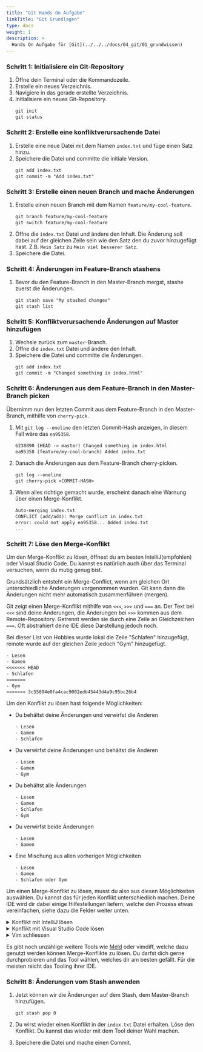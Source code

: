 ```yaml
---
title: "Git Hands On Aufgabe"
linkTitle: "Git Grundlagen"
type: docs
weight: 1
description: >
  Hands On Aufgabe für [Git](../../../docs/04_git/01_grundwissen)
---
```


### Schritt 1: Initialisiere ein Git-Repository

1. Öffne dein Terminal oder die Kommandozeile.
2. Erstelle ein neues Verzeichnis.
3. Navigiere in das gerade erstellte Verzeichnis.
4. Initialisiere ein neues Git-Repository.
   ```shell
   git init
   git status
   ```

### Schritt 2: Erstelle eine konfliktverursachende Datei

1. Erstelle eine neue Datei mit dem Namen `index.txt` und füge einen Satz hinzu.
2. Speichere die Datei und committe die initiale Version.
   ```shell
   git add index.txt
   git commit -m "Add index.txt"
   ```

### Schritt 3: Erstelle einen neuen Branch und mache Änderungen

1. Erstelle einen neuen Branch mit dem Namen `feature/my-cool-feature`.
   ```shell
   git branch feature/my-cool-feature
   git switch feature/my-cool-feature
   ```
2. Öffne die `index.txt` Datei und ändere den Inhalt. Die Änderung soll dabei auf der gleichen Zeile sein wie den Satz den du zuvor hinzugefügt hast. Z.B. `Mein Satz` zu `Mein viel besserer Satz`.
3. Speichere die Datei.

### Schritt 4: Änderungen im Feature-Branch stashens

1. Bevor du den Feature-Branch in den Master-Branch mergst, stashe zuerst die Änderungen.
   ```shell
   git stash save "My stashed changes"
   git stash list
   ```

### Schritt 5: Konfliktverursachende Änderungen auf Master hinzufügen

1. Wechsle zurück zum `master`-Branch.
2. Öffne die `index.txt` Datei und ändere den Inhalt.
3. Speichere die Datei und committe die Änderungen.
   ```
   git add index.txt
   git commit -m "Changed something in index.html"
   ```

### Schritt 6: Änderungen aus dem Feature-Branch in den Master-Branch picken

Übernimm nun den letzten Commit aus dem Feature-Branch in den Master-Branch, mithilfe von `cherry-pick`.

1. Mit `git log --oneline` den letzten Commit-Hash anzeigen, in diesem Fall wäre das `ea95358`.

   ```⏲ 38ms
   6238890 (HEAD -> master) Changed something in index.html
   ea95358 (feature/my-cool-branch) Added index.txt
   ```

2. Danach die Änderungen aus dem Feature-Branch cherry-picken.

   ```
   git log --oneline
   git cherry-pick <COMMIT-HASH>
   ```

3. Wenn alles richtige gemacht wurde, erscheint danach eine Warnung über einen Merge-Konflikt.
   ```
   Auto-merging index.txt
   CONFLICT (add/add): Merge conflict in index.txt
   error: could not apply ea95358... Added index.txt
   ...
   ```

### Schritt 7: Löse den Merge-Konflikt

Um den Merge-Konflikt zu lösen, öffnest du am besten IntelliJ(empfohlen) oder Visual Studio Code. Du kannst es natürlich auch über das Terminal versuchen, wenn du mutig genug bist.

Grundsätzlich entsteht ein Merge-Conflict, wenn am gleichen Ort unterschiedliche Änderungen vorgenommen wurden. Git kann dann die Änderungen nicht mehr automatisch zusammenführen (mergen).

Git zeigt einen Merge-Konflikt mithilfe von `<<<`, `>>>` und `===` an. Der Text bei `<<<` sind deine Änderungen, die Änderungen bei `>>>` kommen aus dem Remote-Repository. Getrennt werden sie durch eine Zeile an Gleichzeichen `===`. Oft abstrahiert deine IDE diese Darstellung jedoch noch.

Bei dieser List von Hobbies wurde lokal die Zeile "Schlafen" hinzugefügt, remote wurde auf der gleichen Zeile jedoch "Gym" hinzugefügt.

```
- Lesen
- Gamen
<<<<<<< HEAD
- Schlafen
=======
- Gym
>>>>>>> 3c55804e0fa4cac9002edb45443d4a9c95bc26b4
```

Um den Konflikt zu lösen hast folgende Möglichkeiten:

- Du behältst deine Änderungen und verwirfst die Anderen
  ```
  - Lesen
  - Gamen
  - Schlafen
  ```
- Du verwirfst deine Änderungen und behältst die Anderen
  ```
  - Lesen
  - Gamen
  - Gym
  ```
- Du behältst alle Änderungen
  ```
  - Lesen
  - Gamen
  - Schlafen
  - Gym
  ```
- Du verwirfst beide Änderungen
  ```
  - Lesen
  - Gamen
  ```
- Eine Mischung aus allen vorherigen Möglichkeiten
  ```
  - Lesen
  - Gamen
  - Schlafen oder Gym
  ```

Um einen Merge-Konflikt zu lösen, musst du also aus diesen Möglichkeiten auswählen. Du kannst das für jeden Konflikt unterschiedlich machen. Deine IDE wird dir dabei einige Hilfestellungen liefern, welche den Prozess etwas vereinfachen, siehe dazu die Felder weiter unten.

<details>
   <summary>Konflikt mit IntelliJ lösen</summary>
   <p>
      IntelliJ hat ein eingebautes UI um Merge Konflikte zu lösen. JetBrains stellt eine <a href="https://www.jetbrains.com/help/idea/resolve-conflicts.html">super Anleitung</a> zur Verfügung.
   </p>
</details>

<details>
   <summary>Konflikt mit Visual Studio Code lösen</summary>
   <p>
      Visual Studio Code hat sogar zwei verschiedene Arten, wie du Merge-Konflikte lösen kannst. Einen eher simpeln Ansatz, "Inline Editor" genannt, und einen der etwas mehr an IntelliJ erinnert, "3-Way Editor" genannt.
   </p>
   <p>
      Eine gute Anleitung zu beiden findest du <a href="https://monsterlessons-academy.com/posts/resolving-merge-conflicts-in-visual-studio-code-the-easy-way">hier</a>.
   </p>
</details>
   
<details>
<summary>Vim schliessen</summary>
Je nach Betriebssystem und Einstellungen, kann es sein das Git automatisch den Texteditor Vim öffnet. Das sieht dann etwa so aus wie im Bild unten.

Um den Editor wieder zu schliessen, kannst du die folgende Schritte verwenden:

1. `ESC` drücken
2. `:` drücken
3. `q!` eintippen
4. `ENTER` drücken
   ![](images/vim.png "Vim")

</details>

Es gibt noch unzählige weitere Tools wie [Meld](http://meldmerge.org/) oder vimdiff, welche dazu genutzt werden können Merge-Konflikte zu lösen. Du darfst dich gerne durchprobieren und das Tool wählen, welches dir am besten gefällt. Für die meisten reicht das Tooling ihrer IDE.

### Schritt 8: Änderungen vom Stash anwenden

1. Jetzt können wir die Änderungen auf dem Stash, dem Master-Branch hinzufügen.

   ```shell
   git stash pop 0
   ```

2. Du wirst wieder einen Konflikt in der `index.txt` Datei erhalten. Löse den Konflikt. Du kannst das wieder mit dem Tool deiner Wahl machen.
3. Speichere die Datei und mache einen Commit.
